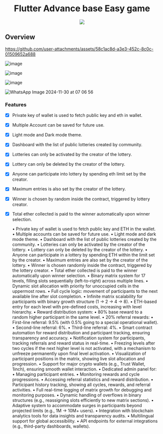 <h1 align="center">Flutter Advance base Easy game</h1>

<p align="center">
  <a href="https://github.com/Mufaddal5253110/lottery-dapp/stargazers">
    <img src="https://img.shields.io/github/stars/Mufaddal5253110/lottery-dapp.svg?style=for-the-badge">
  </a>
</p>

## Overview

https://github.com/user-attachments/assets/58c1ac8d-a3e3-452c-8c0c-01509652a688

![image](https://github.com/user-attachments/assets/9827c830-0ba7-4259-9f9c-03e4612fdc90)

![image](https://github.com/user-attachments/assets/b22ca094-b357-4c67-8106-12e77d26ca82)








![image](https://github.com/user-attachments/assets/460be616-79b3-4d29-9181-e152b386c298)



![WhatsApp Image 2024-11-30 at 07 06 56](https://github.com/user-attachments/assets/eb0bae6e-7d97-43dc-b8cb-7c6c11633b31)





### Features
- [x] Private key of wallet is used to fetch public key and eth in wallet.
- [x] Multiple Account can be saved for future use.
- [x] Light mode and Dark mode theme.
- [x] Dashboard with the list of public lotteries created by community.
- [x] Lotteries can only be activated by the creator of the lottery.
- [x] Lottery can only be deleted by the creator of the lottery.
- [x] Anyone can participate into lottery by spending eth limit set by the creator.
- [x] Maximum entries is also set by the creator of the lottery.
- [x] Winner is chosen by random inside the contract, triggered by lottery creator.
- [x] Total ether collected is paid to the winner automatically upon winner selection.


	•	Private key of wallet is used to fetch public key and ETH in the wallet.
	•	Multiple accounts can be saved for future use.
	•	Light mode and dark mode theme.
	•	Dashboard with the list of public lotteries created by the community.
	•	Lotteries can only be activated by the creator of the lottery.
	•	Lottery can only be deleted by the creator of the lottery.
	•	Anyone can participate in a lottery by spending ETH within the limit set by the creator.
	•	Maximum entries are also set by the creator of the lottery.
	•	Winner is chosen randomly inside the contract, triggered by the lottery creator.
	•	Total ether collected is paid to the winner automatically upon winner selection.
	•	Binary matrix system for 17 levels, filling slots sequentially (left-to-right) across multiple lines.
	•	Dynamic slot allocation with priority for unoccupied cells in the uppermost rows.
	•	Full cycle logic: movement of participants to the next available line after slot completion.
	•	Infinite matrix scalability for participants with binary growth structure (1 → 2 → 4 → 8).
	•	ETH-based entry for each level with pre-defined costs, increasing with level hierarchy.
	•	Reward distribution system:
	•	80% base reward to a random higher participant in the same level.
	•	20% referral rewards:
	•	First-line referral: 9.5% (with 0.5% going to a special operational wallet).
	•	Second-line referral: 6%.
	•	Third-line referral: 4%.
	•	Smart contract automation for reward distribution and participant tracking, ensuring transparency and accuracy.
	•	Notification system for participants, tracking referrals and reward status in real-time.
	•	Freezing levels after two cycles if the next higher level is not activated, with a mechanism to unfreeze permanently upon final level activation.
	•	Visualization of participant positions in the matrix, showing live slot allocation and progression.
	•	Support for major crypto wallets (e.g., Trust Wallet, 1inch), ensuring smooth wallet interaction.
	•	Dedicated admin panel for:
	•	Managing participant entries.
	•	Monitoring rewards and cycle progressions.
	•	Accessing referral statistics and reward distribution.
	•	Participant history tracking, showing all cycles, rewards, and referral activities.
	•	Full real-time logging of matrix growth for debugging and monitoring purposes.
	•	Dynamic handling of overflows in binary structures (e.g., reassigning slots efficiently to new matrix sections).
	•	Adaptive system to accommodate surges in participants beyond projected limits (e.g., 1M → 10M+ users).
	•	Integration with blockchain analytics tools for data insights and transparency audits.
	•	Multilingual support for global accessibility.
	•	API endpoints for external integrations (e.g., third-party dashboards, wallets).




